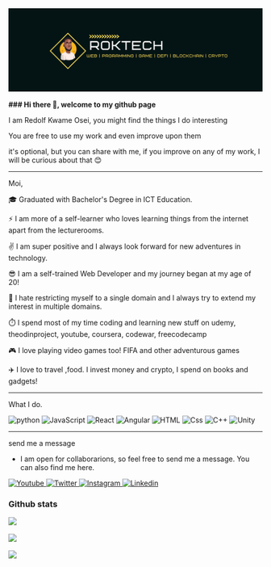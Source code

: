 <img src="/banner0099.png" alt="banner">
<p> <b> ### Hi there 👋, welcome to my github page </b> </p>
<p> I am Redolf Kwame Osei, you might find the things I do interesting </p>
<p> You are free to use my work and even improve upon them </p>
<p> it's optional, but you can share with me, if you improve on any of my work, I will be curious about that 😊 </p>

---

Moi,

 <p> 🎓 Graduated with Bachelor's Degree in ICT Education.</p>
 <p> ⚡ I am more of a self-learner who loves learning things from the internet apart from the lecturerooms. </p>
 <p> ✌️ I am super positive and I always look forward for new adventures in technology.</p>
 <p> 😎 I am a self-trained Web Developer and my journey began at my age of 20! </p>
 <p> 👐 I hate restricting myself to a single domain and I always try to extend my interest in multiple domains.</p>
 <p> ⏱️ I spend most of my time coding and learning new stuff on udemy, theodinproject, youtube, coursera, codewar, freecodecamp
 <p> 🎮 I love playing video games too! FIFA and other adventurous games </p>
 <p> ✈️ I love to travel ,food. I invest money and crypto, I spend on books and gadgets! </p>


---

What I do. 

<p>
<img alt="python" src="https://img.shields.io/badge/Python-yellow?logo=python&logicColor=white&style=for-the-badge"/>
<img alt="JavaScript" src="https://img.shields.io/badge/JavaScript-F7DF1E?logo=javascript&logoColor=white&style=for-the-badge" />
<img alt="React" src="https://img.shields.io/badge/React-61DAFB?logo=react&logoColor=white&style=for-the-badge" />
<img alt="Angular" src="https://img.shields.io/badge/Angular-DD0031?logo=angular&logoColor=white&style=for-the-badge" />
<img alt="HTML" src="https://img.shields.io/badge/HTML-E34F26?logo=html5&logoColor=white&style=for-the-badge" />
<img alt="Css" src="https://img.shields.io/badge/CSS-1572B6?logo=css3&logoColor=white&style=for-the-badge" />
<img alt="C++" src="https://img.shields.io/badge/c++-239120?logo=cplusplus&logoColor=white&style=for-the-badge" />
<img alt="Unity" src="https://img.shields.io/badge/Unity-000000?logo=unity&logoColor=white&style=for-the-badge" />  
</p>

---

 send me a message
  - I am open for collaborarions, so feel free to send me a message. You can also find me here.
<p>
  <a href="https://www.youtube.com/channel/UCV4mJXsZPRcGFbZLurtToBA">
  <img
    alt="Youtube"
    src="https://img.shields.io/badge/youtube-FF0000?logo=youtube&logoColor=white&style=for-the-badge"
  />
</a>
<a href="https://twitter.com/redolfosei">
  <img
    alt="Twitter"
    src="https://img.shields.io/badge/Twitter-1DA1F2?logo=twitter&logoColor=white&style=for-the-badge"
  />
</a>
<a href="https://www.instagram.com/redolfosei">
  <img
    alt="Instagram"
    src="https://img.shields.io/badge/Instagram-E4405F?logo=instagram&logoColor=white&style=for-the-badge"
  />
</a>
<a href="https://www.linkedin.com/in/redolf">
  <img
    alt="Linkedin"
    src="https://img.shields.io/badge/linkedin-0077B5?logo=linkedin&logoColor=white&style=for-the-badge"
  />
</a>
</p>

### Github stats
<img
  src="https://github-readme-stats.vercel.app/api?username=redolfosei&count_private=true&title_color=FD9047&icon_color=FD9047&text_color=0C2233&custom_title=RedolF+Osei's+GitHub+Stats&show_icons=true"
/>

<img
  src="https://github-readme-stats.vercel.app/api/top-langs/?username=redolfosei"
/>

<img
  src="https://github-readme-stats.vercel.app/api/wakatime?username=@redolfosei"
/>
